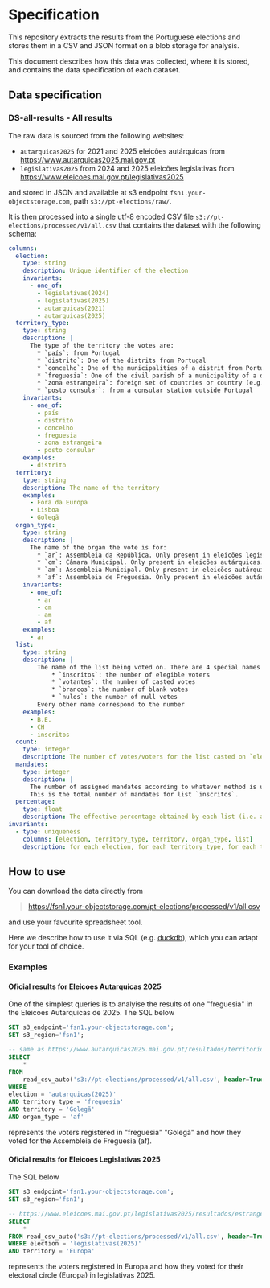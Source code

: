 # Specification

This repository extracts the results from the Portuguese elections
and stores them in a CSV and JSON format on a blob storage for analysis.

This document describes how this data was collected, where it is stored, and contains the data specification
of each dataset.

## Data specification

### DS-all-results - All results

The raw data is sourced from the following websites:

* `autarquicas2025` for 2021 and 2025 eleicões autárquicas from https://www.autarquicas2025.mai.gov.pt
* `legislativas2025` from 2024 and 2025 eleicões legislativas from https://www.eleicoes.mai.gov.pt/legislativas2025

and stored in JSON and available at s3 endpoint `fsn1.your-objectstorage.com`, path `s3://pt-elections/raw/`.

It is then processed into a single utf-8 encoded CSV file `s3://pt-elections/processed/v1/all.csv` that contains the dataset with the following schema:

```yaml
columns:
  election:
    type: string
    description: Unique identifier of the election
    invariants:
      - one_of:
        - legislativas(2024)
        - legislativas(2025)
        - autarquicas(2021)
        - autarquicas(2025)
  territory_type:
    type: string
    description: |
      The type of the territory the votes are:
        * `país`: from Portugal
        * `distrito`: One of the distrits from Portugal
        * `concelho`: One of the municipalities of a distrit from Portugal
        * `freguesia`: One of the civil parish of a municipality of a distrit from Portugal
        * `zona estrangeira`: foreign set of countries or country (e.g. Europa, Alemanha)
        * `posto consular`: from a consular station outside Portugal
    invariants:
      - one_of:
        - país
        - distrito
        - concelho
        - freguesia
        - zona estrangeira
        - posto consular
    examples:
      - distrito
  territory:
    type: string
    description: The name of the territory
    examples:
      - Fora da Europa
      - Lisboa
      - Golegã
  organ_type:
    type: string
    description: |
      The name of the organ the vote is for:
        * `ar`: Assembleia da República. Only present in eleicões legislativas.
        * `cm`: Câmara Municipal. Only present in eleicões autárquicas.
        * `am`: Assembleia Municipal. Only present in eleicões autárquicas.
        * `af`: Assembleia de Freguesia. Only present in eleicões autárquicas.
    invariants:
      - one_of:
        - ar
        - cm
        - am
        - af
    examples:
      - ar
  list:
    type: string
    description: |
        The name of the list being voted on. There are 4 special names on this column:
            * `inscritos`: the number of elegible voters
            * `votantes`: the number of casted votes
            * `brancos`: the number of blank votes
            * `nulos`: the number of null votes
        Every other name correspond to the number
    examples:
      - B.E.
      - CH
      - inscritos
  count:
    type: integer
    description: The number of votes/voters for the list casted on `election`, `territory_type`, `territory` and `list`.
  mandates:
    type: integer
    description: |
      The number of assigned mandates according to whatever method is used to assign mandates used in the election.
      This is the total number of mandates for list `inscritos`.
  percentage:
    type: float
    description: The effective percentage obtained by each list (i.e. after discounting nulls and blanks).
invariants:
  - type: uniqueness
    columns: [election, territory_type, territory, organ_type, list]
    description: for each election, for each territory_type, for each territory, for each organ_type and for each list, there is exactly one row - the outcomes of casted votes
```

## How to use

You can download the data directly from

> https://fsn1.your-objectstorage.com/pt-elections/processed/v1/all.csv

and use your favourite spreadsheet tool.

Here we describe how to use it via SQL (e.g. [duckdb](https://duckdb.org/)),
which you can adapt for your tool of choice.

### Examples

#### Oficial results for Eleicoes Autarquicas 2025

One of the simplest queries is to analyise the results of one "freguesia" in the Eleicoes Autarquicas de 2025.
The SQL below

```sql
SET s3_endpoint='fsn1.your-objectstorage.com';
SET s3_region='fsn1';

-- same as https://www.autarquicas2025.mai.gov.pt/resultados/territorio-nacional?local=2429&election=AF
SELECT
    *
FROM
    read_csv_auto('s3://pt-elections/processed/v1/all.csv', header=True)
WHERE
election = 'autarquicas(2025)'
AND territory_type = 'freguesia'
AND territory = 'Golegã'
AND organ_type = 'af'
```

represents the voters registered in "freguesia" "Golegã" and how they voted for the Assembleia de Freguesia (af).

#### Oficial results for Eleicoes Legislativas 2025

The SQL below

```sql
SET s3_endpoint='fsn1.your-objectstorage.com';
SET s3_region='fsn1';

-- https://www.eleicoes.mai.gov.pt/legislativas2025/resultados/estrangeiro?local=FOREIGN-800000
SELECT
    *
FROM read_csv_auto('s3://pt-elections/processed/v1/all.csv', header=True)
WHERE election = 'legislativas(2025)'
AND territory = 'Europa'
```

represents the voters registered in Europa and how they voted for their electoral circle (Europa) in legislativas 2025.
